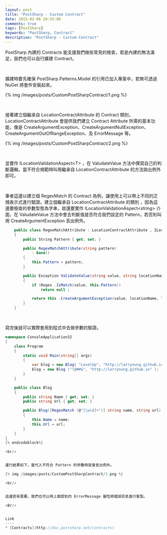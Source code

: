 ```yaml
---
layout: post
title: "PostSharp - Custom Contract"
date: 2015-02-06 20:33:00
comments: true
tags: [PostSharp]
keywords: "PostSharp, Contract"
description: "PostSharp - Custom Contract"
---
```


PostSharp 內建的 Contracts 能支援我們做些常見的檢查，若是內建的無法滿足，我們也可以自行擴建 Contract。  

<!-- More -->

<br/>


擴建時要先確保 PostSharp.Patterns.Model 的引用已加入專案中，若無可透過 NuGet 將套件安裝起來。  

{% img /images/posts/CustomPostSharpContract/1.png %}

<br/>


接著建立個繼承自 LocationContractAttribute 的 Contract 類別，LocationContractAttribute 會提供我們建立 Contract Attribute 所需的基本功能，像是 CreateArgumentException、CreateArgumentNullException、CreateArgumentOutOfRangeException、及 ErrorMessage 等。  

{% img /images/posts/CustomPostSharpContract/2.png %}

<br/>


並實作 ILocationValidationAspect\<T\> ，在 ValudateValue 方法中撰寫自己的判斷邏輯，當不符合規範時叫用繼承自 LocationContractAttribute 的方法拋出例外即可。  

<br/>


筆者這邊以建立個 RegexMatch 的 Contract 為例，讓使用上可以帶上不同的正規表示式進行驗證。建立個繼承自 LocationContractAttribute 的類別 ，因為這邊要檢查的參數型態為字串，故還要實作 ILocationValidationAspect\<string\> 介面，在 ValudateValue 方法中會去判斷值是否符合我們設定的 Pattern，若否則叫用 CreateArgumentException 丟出例外。  

```c#
    public class RegexMatchAttribute : LocationContractAttribute , ILocationValidationAspect <string>
    {
        public String Pattern { get; set; }

        public RegexMatchAttribute(string pattern)
            : base()
        {
            this.Pattern = pattern;
        }

        public Exception ValidateValue(string value, string locationName, PostSharp.Reflection.LocationKind locationKind)
        {
            if (Regex .IsMatch(value, this.Pattern))
                return null ;

            return this .CreateArgumentException(value, locationName, locationKind);
        }
    }
```

<br/>


寫完後就可以實際套用到程式中去做參數的驗證。  

```c#
namespace ConsoleApplication32
{
    class Program
    {
        static void Main(string[] args)
        {
            var blog = new Blog( "LevelUp", "http://larrynung.github.io" );
            blog = new Blog ("!@##&", "http://larrynung.github.io" );
        }
    }

    public class Blog
    {
        public string Name { get; set; }
        public string Url { get; set; }

        public Blog([RegexMatch (@"[\w\d]+")] string name, string url)
        {
            this.Name = name;
            this.Url = url;
        }
    }
}
{% endcodeblock%}

<br/>


運行結果如下，當代入不符合 Pattern 的參數時就會丟出例外。    

{% img /images/posts/CustomPostSharpContract/3.png %}

<br/>


這邊若有需要，我們也可以用上面提到的 ErrorMessage 屬性將錯誤訊息進行客製。  

<Br/>


Link
----
* [Contracts](http://doc.postsharp.net/contracts)
